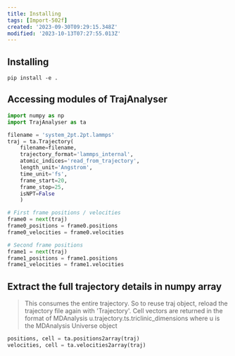 ```yaml
---
title: Installing
tags: [Import-502f]
created: '2023-09-30T09:29:15.348Z'
modified: '2023-10-13T07:27:55.013Z'
---
```


## Installing

`pip install -e .`

## Accessing modules of TrajAnalyser

```python
import numpy as np
import TrajAnalyser as ta

filename = 'system_2pt.2pt.lammps'
traj = ta.Trajectory(
    filename=filename, 
    trajectory_format='lammps_internal',
    atomic_indices='read_from_trajectory',
    length_unit='Angstrom', 
    time_unit='fs',
    frame_start=20,
    frame_stop=25,
    isNPT=False
    )

# First frame positions / velocities
frame0 = next(traj)
frame0_positions = frame0.positions
frame0_velocities = frame0.velocities

# Second frame positions
frame1 = next(traj)
frame1_positions = frame1.positions
frame1_velocities = frame1.velocities

```

## Extract the full trajectory details in numpy array
> This consumes the entire trajectory. 
> So to reuse traj object, reload the trajectory file again with 'Trajectory'.
> Cell vectors are returned in the format of MDAnalysis u.trajectory.ts.triclinic_dimensions 
> where u is the MDAnalysis Universe object

```python
positions, cell = ta.positions2array(traj)  
velocities, cell = ta.velocities2array(traj)
```
